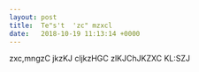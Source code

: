 ```yaml
---
layout: post
title:  Te"s't  'zc" mzxcl
date:   2018-10-19 11:13:14 +0000
---
```



zxc,mngzC jkzKJ cljkzHGC zlKJChJKZXC KL:SZJ
